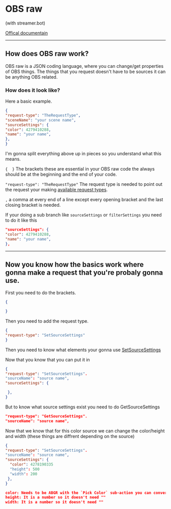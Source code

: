 # OBS raw


(with streamer.bot)

[Offical documentain](https://github.com/obsproject/obs-websocket/blob/4.x-current/docs/generated/protocol.md)

---

## How does OBS raw work?

OBS raw is a JSON coding language, where you can change/get properties of OBS things. The things that you request doesn't have to be sources it can be anything OBS related.

### How does it look like?

Here a basic example.

```json
{
"request-type": "TheRequestType",
"sceneName": "your scene name",
"sourceSettings": {
"color": 4279410288,
"name": "your name",
},
}
```

I'm gonna split everything above up in pieces so you understand what this means.

`{  }` The brackets these are essential in your OBS raw code the always should be at the beginning and the end of your code.

`"request-type": "TheRequestType"` The request type is needed to point out the request your making [available request types](https://github.com/obsproject/obs-websocket/blob/4.x-current/docs/generated/protocol.md#table-of-contents).

`,` a comma at every end of a line except every opening bracket and the last closing bracket is needed.

If your doing a sub branch like `sourceSettings` or `filterSettings` you need to do it like this

```json
"sourceSettings": {
"color": 4279410288,
"name": "your name",
},
```
---

## Now you know how the basics work where gonna make a request that you're probaly gonna use.

First you need to do the brackets.

```json
{

}
```

Then you need to add the request type.


```json
{
"request-type": "SetSourceSettings"
}
```

Then you need to know what elements your gonna use [SetSourceSettings](https://github.com/obsproject/obs-websocket/blob/4.x-current/docs/generated/protocol.md#setsourcesettings)

Now that you know that you can put it in

```json
{
"request-type": "SetSourceSettings".
"sourceName": "source name",
"sourceSettings": {

 },
}
```

But to know what source settings exist you need to do GetSourceSettings

```json
"request-type": "GetSourceSettings".
"sourceName": "source name",
```

Now that we know that for this color source we can change the color/height and width (these things are diffrent depending on the source)

```json
{
"request-type": "SetSourceSettings".
"sourceName": "source name",
"sourceSettings": {
  "color": 4278190335
  "height": 500
  "width": 200
 },
}

color: Needs to be ABGR with the `Pick Color` sub-action you can convert the color to ABGR rather easily, It is a number so it doesn't need ""
height: It is a number so it doesn't need ""
width: It is a number so it doesn't need ""
```
